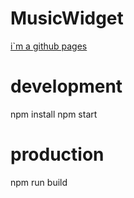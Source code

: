 # MusicWidget
[i`m a github pages](https://veronikaserhiienko.github.io/MusicWidget/dist)

# development
npm install
npm start

# production
npm run build
